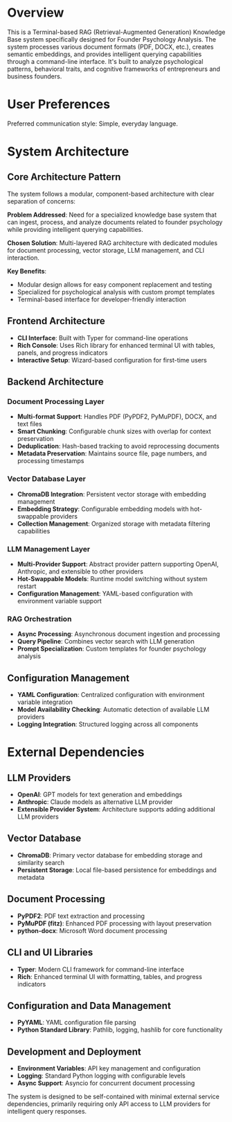 # Overview

This is a Terminal-based RAG (Retrieval-Augmented Generation) Knowledge Base system specifically designed for Founder Psychology Analysis. The system processes various document formats (PDF, DOCX, etc.), creates semantic embeddings, and provides intelligent querying capabilities through a command-line interface. It's built to analyze psychological patterns, behavioral traits, and cognitive frameworks of entrepreneurs and business founders.

# User Preferences

Preferred communication style: Simple, everyday language.

# System Architecture

## Core Architecture Pattern
The system follows a modular, component-based architecture with clear separation of concerns:

**Problem Addressed**: Need for a specialized knowledge base system that can ingest, process, and analyze documents related to founder psychology while providing intelligent querying capabilities.

**Chosen Solution**: Multi-layered RAG architecture with dedicated modules for document processing, vector storage, LLM management, and CLI interaction.

**Key Benefits**: 
- Modular design allows for easy component replacement and testing
- Specialized for psychological analysis with custom prompt templates
- Terminal-based interface for developer-friendly interaction

## Frontend Architecture
- **CLI Interface**: Built with Typer for command-line operations
- **Rich Console**: Uses Rich library for enhanced terminal UI with tables, panels, and progress indicators
- **Interactive Setup**: Wizard-based configuration for first-time users

## Backend Architecture

### Document Processing Layer
- **Multi-format Support**: Handles PDF (PyPDF2, PyMuPDF), DOCX, and text files
- **Smart Chunking**: Configurable chunk sizes with overlap for context preservation
- **Deduplication**: Hash-based tracking to avoid reprocessing documents
- **Metadata Preservation**: Maintains source file, page numbers, and processing timestamps

### Vector Database Layer
- **ChromaDB Integration**: Persistent vector storage with embedding management
- **Embedding Strategy**: Configurable embedding models with hot-swappable providers
- **Collection Management**: Organized storage with metadata filtering capabilities

### LLM Management Layer
- **Multi-Provider Support**: Abstract provider pattern supporting OpenAI, Anthropic, and extensible to other providers
- **Hot-Swappable Models**: Runtime model switching without system restart
- **Configuration Management**: YAML-based configuration with environment variable support

### RAG Orchestration
- **Async Processing**: Asynchronous document ingestion and processing
- **Query Pipeline**: Combines vector search with LLM generation
- **Prompt Specialization**: Custom templates for founder psychology analysis

## Configuration Management
- **YAML Configuration**: Centralized configuration with environment variable integration
- **Model Availability Checking**: Automatic detection of available LLM providers
- **Logging Integration**: Structured logging across all components

# External Dependencies

## LLM Providers
- **OpenAI**: GPT models for text generation and embeddings
- **Anthropic**: Claude models as alternative LLM provider
- **Extensible Provider System**: Architecture supports adding additional LLM providers

## Vector Database
- **ChromaDB**: Primary vector database for embedding storage and similarity search
- **Persistent Storage**: Local file-based persistence for embeddings and metadata

## Document Processing
- **PyPDF2**: PDF text extraction and processing
- **PyMuPDF (fitz)**: Enhanced PDF processing with layout preservation
- **python-docx**: Microsoft Word document processing

## CLI and UI Libraries
- **Typer**: Modern CLI framework for command-line interface
- **Rich**: Enhanced terminal UI with formatting, tables, and progress indicators

## Configuration and Data Management
- **PyYAML**: YAML configuration file parsing
- **Python Standard Library**: Pathlib, logging, hashlib for core functionality

## Development and Deployment
- **Environment Variables**: API key management and configuration
- **Logging**: Standard Python logging with configurable levels
- **Async Support**: Asyncio for concurrent document processing

The system is designed to be self-contained with minimal external service dependencies, primarily requiring only API access to LLM providers for intelligent query responses.